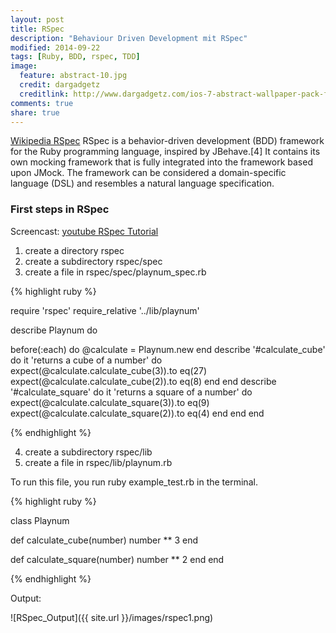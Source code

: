 ```yaml
---
layout: post
title: RSpec
description: "Behaviour Driven Development mit RSpec"
modified: 2014-09-22
tags: [Ruby, BDD, rspec, TDD]
image:
  feature: abstract-10.jpg
  credit: dargadgetz
  creditlink: http://www.dargadgetz.com/ios-7-abstract-wallpaper-pack-for-iphone-5-and-ipod-touch-retina/
comments: true
share: true  
---
```


[Wikipedia RSpec](http://en.wikipedia.org/wiki/RSpec) RSpec is a behavior-driven
development (BDD) framework for the Ruby programming language, inspired by
JBehave.[4] It contains its own mocking framework that is fully integrated into
the framework based upon JMock. The framework can be considered a
domain-specific language (DSL) and resembles a natural language specification.


### First steps in RSpec
Screencast: [youtube RSpec Tutorial](https://www.youtube.com/watch?v=cGB7TyqzX3s) 

1. create a directory rspec
2. create a subdirectory rspec/spec
3. create a file in rspec/spec/playnum_spec.rb

{% highlight ruby %}

require 'rspec'
require_relative '../lib/playnum'

describe Playnum do
  
  before(:each) do
    @calculate = Playnum.new
  end
  describe '#calculate_cube' do
    it 'returns a cube of a number' do
      expect(@calculate.calculate_cube(3)).to eq(27)
      expect(@calculate.calculate_cube(2)).to eq(8)
    end
  end
  describe '#calculate_square' do
    it 'returns a square of a number' do
      expect(@calculate.calculate_square(3)).to eq(9)
      expect(@calculate.calculate_square(2)).to eq(4)
    end
  end
end

{% endhighlight %}

4. create a subdirectory rspec/lib
5. create a file in rspec/lib/playnum.rb

To run this file, you run ruby example_test.rb in the terminal.

{% highlight ruby %}

class Playnum

  def calculate_cube(number)
    number ** 3
  end

  def calculate_square(number)
    number ** 2
  end
end

{% endhighlight %}


Output:

![RSpec_Output]({{ site.url }}/images/rspec1.png)
